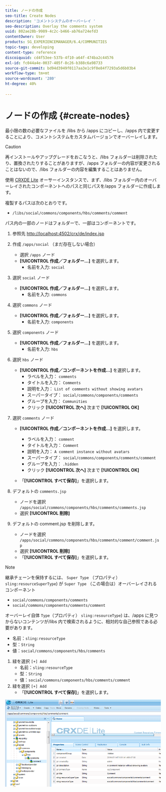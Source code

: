 ```yaml
---
title: ノードの作成
seo-title: Create Nodes
description: 'コメントシステムのオーバーレイ '
seo-description: Overlay the comments system
uuid: 802ae28b-9989-4c2c-b466-ab76a724efd3
contentOwner: User
products: SG_EXPERIENCEMANAGER/6.4/COMMUNITIES
topic-tags: developing
content-type: reference
discoiquuid: cd4f53ee-537b-4f10-a64f-474ba2c44576
exl-id: fc044a4e-0037-405f-8c26-b388c6a98733
source-git-commit: bd94d3949f0117aa3e1c9f0e84f7293a5d6b03b4
workflow-type: tm+mt
source-wordcount: '280'
ht-degree: 40%

---
```


# ノードの作成 {#create-nodes}

最小限の数の必要なファイルを /libs から /apps にコピーし、/apps 内で変更することにより、コメントシステムをカスタムバージョンでオーバーレイします。

>[!CAUTION]
>
>再インストールやアップグレードをおこなうと、/libs フォルダーは削除されたり、置換されたりすることがありますが、/apps フォルダーの内容が変更されることはないので、/libs フォルダーの内容を編集することはありません。

使用 [CRXDE Lite](../../help/sites-developing/developing-with-crxde-lite.md) オーサーインスタンスで、まず、/libs フォルダー内のオーバーレイされたコンポーネントへのパスと同じパスを/apps フォルダーに作成します。

複製するパスは次のとおりです。

* `/libs/social/commons/components/hbs/comments/comment`

パス内の一部のノードはフォルダーで、一部はコンポーネントです。

1. 参照先 [http://localhost:4502/crx/de/index.jsp](http://localhost:4502/crx/de/index.jsp)
1. 作成 `/apps/social` （まだ存在しない場合）
   * 選択 `/apps` ノード
   * **[!UICONTROL 作成／フォルダー...]** を選択します。
      * 名前を入力: `social`
1. 選択 `social` ノード
   * **[!UICONTROL 作成／フォルダー...]** を選択します。
      * 名前を入力: `commons`
1. 選択 `commons` ノード
   * **[!UICONTROL 作成／フォルダー...]** を選択します。
      * 名前を入力: `components`
1. 選択 `components` ノード
   * **[!UICONTROL 作成／フォルダー...]** を選択します。
      * 名前を入力: `hbs`
1. 選択 `hbs` ノード
   * **[!UICONTROL 作成／コンポーネントを作成...]** を選択します。
      * ラベルを入力： `comments`
      * タイトルを入力： `Comments`
      * 説明を入力： `List of comments without showing avatars`
      * スーパータイプ： `social/commons/components/comments`
      * グループを入力： `Communities`
      * クリック **[!UICONTROL 次へ]** 次まで **[!UICONTROL OK]**
1. 選択 `comments` ノード

   * **[!UICONTROL 作成／コンポーネントを作成...]** を選択します。

      * ラベルを入力： `comment`
      * タイトルを入力： `Comment`
      * 説明を入力： `A comment instance without avatars`
      * スーパータイプ： `social/commons/components/comments/comment`
      * グループを入力： `.hidden`
      * クリック **[!UICONTROL 次へ]** 次まで **[!UICONTROL OK]**
   * 「**[!UICONTROL すべて保存]**」を選択します。
1. デフォルトの `comments.jsp`
   * ノードを選択 `/apps/social/commons/components/hbs/comments/comments.jsp`
   * 選択 **[!UICONTROL 削除]**
1. デフォルトの comment.jsp を削除します。
   * ノードを選択 `/apps/social/commons/components/hbs/comments/comment/comment.jsp`
   * 選択 **[!UICONTROL 削除]**
   * 「**[!UICONTROL すべて保存]**」を選択します。

>[!NOTE]
>
>継承チェーンを保持するには、 `Super Type` （プロパティ） `sling:resourceSuperType`) が `Super Type` （この場合は）オーバーレイされるコンポーネント
>
>* `social/commons/components/comments`
>* `social/commons/components/comments/comment`

>


オーバーレイ自体 `Type`（プロパティ） `sling:resourceType`) は、/apps に見つからないコンテンツが/libs 内で検索されるように、相対的な自己参照である必要があります。
* 名前：`sling:resourceType`
* 型：`String`
* 値：`social/commons/components/hbs/comments`

1. 緑を選択 `[+] Add`
   * 名前：`sling:resourceType`
   * 型：`String`
   * 値：`social/commons/components/hbs/comments/comment`
1. 緑を選択 `[+] Add`
   * 「**[!UICONTROL すべて保存]**」を選択します。

![chlimage_1-4](assets/chlimage_1-4.png)
